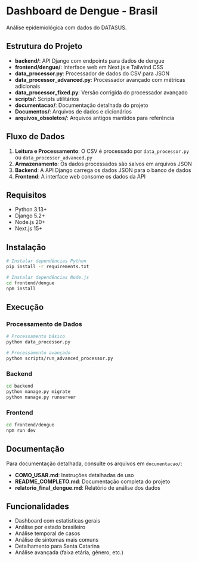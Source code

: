 # Dashboard de Dengue - Brasil

Análise epidemiológica com dados do DATASUS.

## Estrutura do Projeto

- **backend/**: API Django com endpoints para dados de dengue
- **frontend/dengue/**: Interface web em Next.js e Tailwind CSS
- **data_processor.py**: Processador de dados do CSV para JSON
- **data_processor_advanced.py**: Processador avançado com métricas adicionais
- **data_processor_fixed.py**: Versão corrigida do processador avançado
- **scripts/**: Scripts utilitários
- **documentacao/**: Documentação detalhada do projeto
- **Documentos/**: Arquivos de dados e dicionários
- **arquivos_obsoletos/**: Arquivos antigos mantidos para referência

## Fluxo de Dados

1. **Leitura e Processamento**: O CSV é processado por `data_processor.py` ou `data_processor_advanced.py`
2. **Armazenamento**: Os dados processados são salvos em arquivos JSON
3. **Backend**: A API Django carrega os dados JSON para o banco de dados
4. **Frontend**: A interface web consome os dados da API

## Requisitos

- Python 3.13+
- Django 5.2+
- Node.js 20+
- Next.js 15+

## Instalação

```bash
# Instalar dependências Python
pip install -r requirements.txt

# Instalar dependências Node.js
cd frontend/dengue
npm install
```

## Execução

### Processamento de Dados

```bash
# Processamento básico
python data_processor.py

# Processamento avançado
python scripts/run_advanced_processor.py
```

### Backend

```bash
cd backend
python manage.py migrate
python manage.py runserver
```

### Frontend

```bash
cd frontend/dengue
npm run dev
```

## Documentação

Para documentação detalhada, consulte os arquivos em `documentacao/`:

- **COMO_USAR.md**: Instruções detalhadas de uso
- **README_COMPLETO.md**: Documentação completa do projeto
- **relatorio_final_dengue.md**: Relatório de análise dos dados

## Funcionalidades

- Dashboard com estatísticas gerais
- Análise por estado brasileiro
- Análise temporal de casos
- Análise de sintomas mais comuns
- Detalhamento para Santa Catarina
- Análise avançada (faixa etária, gênero, etc.)